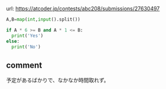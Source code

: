 url: https://atcoder.jp/contests/abc208/submissions/27630497

``` python
A,B=map(int,input().split())

if A * 6 >= B and A * 1 <= B:
  print('Yes')
else:
  print('No')
```

## comment
予定があるばかりで、なかなか時間取れず。
